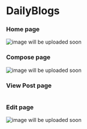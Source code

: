 # DailyBlogs

### Home page
<img src="" alt="image will be uploaded soon" border="0">

### Compose page
<img src="" alt="image will be uploaded soon" border="0">

### View Post page
<img src="" border="0">

### Edit page
<img src="" alt="image will be uploaded soon" border="0">

